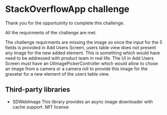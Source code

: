 # StackOverflowApp challenge


Thank you for the opportuinity to complete this challenge. 

All the requirments of the challenge are met.

The challenge requirments are missing the image so once the input for the 5 fields is provided in Add Users Screen, users table view does not present any image for the new added element. This is something which would have need to be addressed with product team in real life. The UI in Add Users Screen must have an UIImagePickerController which would allow to chose an image from a camera or a camera roll to provide this image for the gravatar for a new element of the users table view.


## Third-party libraries

- SDWebImage
This library provides an async image downloader with cache support. MIT license



